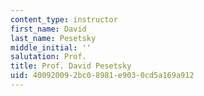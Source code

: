 ```yaml
---
content_type: instructor
first_name: David
last_name: Pesetsky
middle_initial: ''
salutation: Prof.
title: Prof. David Pesetsky
uid: 40092009-2bc0-8981-e903-0cd5a169a912
---
```

